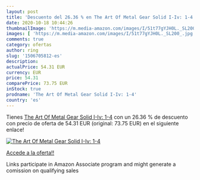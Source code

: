 ```yaml
---
layout: post
title: 'Descuento del 26.36 % en The Art Of Metal Gear Solid I-Iv: 1-4'
date: 2020-10-18 10:44:26
thumbnailImage: 'https://m.media-amazon.com/images/I/51t77gYJH0L._SL200_.jpg'
images: [ 'https://m.media-amazon.com/images/I/51t77gYJH0L._SL200_.jpg' ]
comments: true
category: ofertas
author: ring
slug: '1506705812-es'
description:
actualPrice: 54.31 EUR
currency: EUR
price: 54.31
comparePrice: 73.75 EUR
inStock: true
prodname: 'The Art Of Metal Gear Solid I-Iv: 1-4'
country: 'es'
---
```


Tienes [The Art Of Metal Gear Solid I-Iv: 1-4](https://www.amazon.es/dp/1506705812/?tag=tolees-21) con un 26.36 % de descuento con precio de oferta de 54.31 EUR (original: 73.75 EUR) en el siguiente enlace!

[![The Art Of Metal Gear Solid I-Iv: 1-4](https://m.media-amazon.com/images/I/51t77gYJH0L._SL200_.jpg)](https://www.amazon.es/dp/1506705812/?tag=tolees-21)

[Accede a la oferta!!](https://www.amazon.es/dp/1506705812/?tag=tolees-21)

Links participate in Amazon Associate program and might generate a comission on qualifying sales


